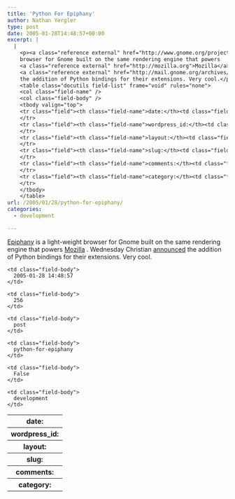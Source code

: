 ```yaml
---
title: 'Python For Epiphany'
author: Nathan Yergler
type: post
date: 2005-01-28T14:48:57+00:00
excerpt: |
  |
    <p><a class="reference external" href="http://www.gnome.org/projects/epiphany/">Epiphany</a> is a light-weight
    browser for Gnome built on the same rendering engine that powers
    <a class="reference external" href="http://mozilla.org">Mozilla</a>. Wednesday Christian
    <a class="reference external" href="http://mail.gnome.org/archives/gnome-announce-list/2005-January/msg00064.html">announced</a>
    the addition of Python bindings for their extensions. Very cool.</p>
    <table class="docutils field-list" frame="void" rules="none">
    <col class="field-name" />
    <col class="field-body" />
    <tbody valign="top">
    <tr class="field"><th class="field-name">date:</th><td class="field-body">2005-01-28 14:48:57</td>
    </tr>
    <tr class="field"><th class="field-name">wordpress_id:</th><td class="field-body">256</td>
    </tr>
    <tr class="field"><th class="field-name">layout:</th><td class="field-body">post</td>
    </tr>
    <tr class="field"><th class="field-name">slug:</th><td class="field-body">python-for-epiphany</td>
    </tr>
    <tr class="field"><th class="field-name">comments:</th><td class="field-body">False</td>
    </tr>
    <tr class="field"><th class="field-name">category:</th><td class="field-body">development</td>
    </tr>
    </tbody>
    </table>
url: /2005/01/28/python-for-epiphany/
categories:
  - development

---
```

[Epiphany][1]  is a light-weight browser for Gnome built on the same rendering engine that powers [Mozilla][2] . Wednesday Christian [announced][3]  the addition of Python bindings for their extensions. Very cool.

<table class="docutils field-list" frame="void" rules="none">
  <col class="field-name" /> <col class="field-body" /> <tr class="field">
    <th class="field-name">
      date:
    </th>

    <td class="field-body">
      2005-01-28 14:48:57
    </td>
  </tr>

  <tr class="field">
    <th class="field-name">
      wordpress_id:
    </th>

    <td class="field-body">
      256
    </td>
  </tr>

  <tr class="field">
    <th class="field-name">
      layout:
    </th>

    <td class="field-body">
      post
    </td>
  </tr>

  <tr class="field">
    <th class="field-name">
      slug:
    </th>

    <td class="field-body">
      python-for-epiphany
    </td>
  </tr>

  <tr class="field">
    <th class="field-name">
      comments:
    </th>

    <td class="field-body">
      False
    </td>
  </tr>

  <tr class="field">
    <th class="field-name">
      category:
    </th>

    <td class="field-body">
      development
    </td>
  </tr>
</table>

 [1]: http://www.gnome.org/projects/epiphany/
 [2]: http://mozilla.org
 [3]: http://mail.gnome.org/archives/gnome-announce-list/2005-January/msg00064.html